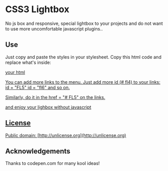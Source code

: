 # CSS3 Lightbox #

No js box and responsive, special lightbox to your projects and do not want to use more uncomfortable javascript plugins..

## Use ##

Just copy and paste the styles in your stylesheet. Copy this html code and replace what's inside:
<a href="#_" class="resaltado overflowBox" id="fl1">
<div class = "boxResaltado">
your html
</ div>
</ div>

You can add more links to the menu.
Just add more id (# fl4) to your links: id = "FL5" id = "fl6" and so on.

Similarly, do it in the href = "# FL5" on the links.

and enjoy your lighbox without javascript

## License ##

Public domain: [http://unlicense.org](http://unlicense.org)

## Acknowledgements ##

Thanks to codepen.com for many kool ideas!
